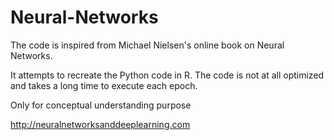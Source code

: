 # Neural-Networks

The code is inspired from Michael Nielsen's online book on Neural Networks.

It attempts to recreate the Python code in R. The code is not at all optimized and takes a long time to execute each epoch.

Only for conceptual understanding purpose

http://neuralnetworksanddeeplearning.com

